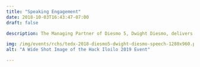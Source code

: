```yaml
---
title: "Speaking Engagement"
date: 2018-10-03T16:43:47-07:00
draft: false

description: The Managing Partner of Diesmo 5, Dwight Diesmo, delivers speeches to schools, universities, and conferences discussing technology, social, careers,business development, internet of things, education & more.

img: /img/events/rchs/tedx-2018-diesmo5-dwight-diesmo-speech-1280x960.png
alt: "A Wide Shot Image of the Hack Iloilo 2019 Event"

---
```

